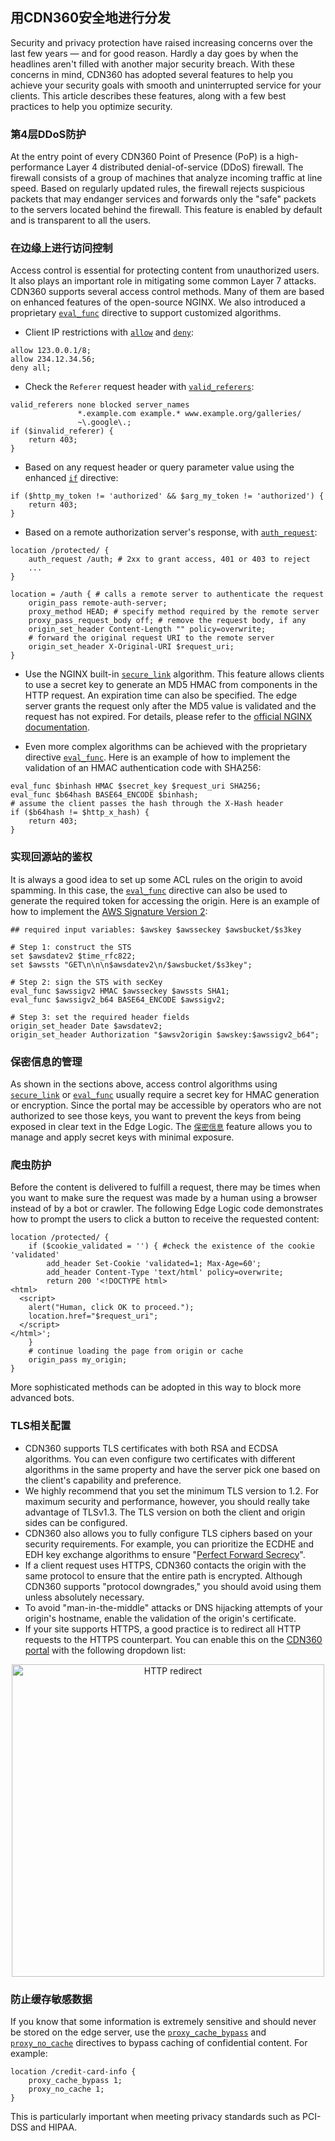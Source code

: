## 用CDN360安全地进行分发

Security and privacy protection have raised increasing concerns over the last few years — and for good reason. Hardly a day goes by when the headlines aren't filled with another major security breach. With these concerns in mind, CDN360 has adopted several features to help you achieve your security goals with smooth and uninterrupted service for your clients. This article describes these features, along with a few best practices to help you optimize security.

### 第4层DDoS防护
At the entry point of every CDN360 Point of Presence (PoP) is a high-performance Layer 4 distributed denial-of-service (DDoS) firewall. The firewall consists of a group of machines that analyze incoming traffic at line speed.
Based on regularly updated rules, the firewall rejects suspicious packets that may endanger services and forwards only the "safe" packets to the servers located behind the firewall. This feature is enabled by default and is transparent to all the users.

### 在边缘上进行访问控制
Access control is essential for protecting content from unauthorized users. It also plays an important role in mitigating some common Layer 7 attacks. CDN360 supports several access control methods. Many of them are based on enhanced features of the open-source NGINX. We also introduced a proprietary [`eval_func`](</docs/edge-logic/supported-directives.md#eval_func>) directive to support customized algorithms.
* Client IP restrictions with [`allow`](</docs/edge-logic/supported-directives.md#allow>) and [`deny`](</docs/edge-logic/supported-directives.md#deny>):
```nginx
allow 123.0.0.1/8;
allow 234.12.34.56;
deny all;
```
* Check the `Referer` request header with [`valid_referers`](</docs/edge-logic/supported-directives.md#valid_referers>):
```nginx
valid_referers none blocked server_names
               *.example.com example.* www.example.org/galleries/
               ~\.google\.;
if ($invalid_referer) {
    return 403;
}
```
* Based on any request header or query parameter value using the enhanced [`if`](</docs/edge-logic/supported-directives.md#if>) directive:
```nginx
if ($http_my_token != 'authorized' && $arg_my_token != 'authorized') {
    return 403;
}
```
* Based on a remote authorization server's response, with [`auth_request`](</docs/edge-logic/supported-directives.md#auth_request>):
```nginx
location /protected/ {
    auth_request /auth; # 2xx to grant access, 401 or 403 to reject
    ...
}

location = /auth { # calls a remote server to authenticate the request
    origin_pass remote-auth-server;
    proxy_method HEAD; # specify method required by the remote server
    proxy_pass_request_body off; # remove the request body, if any
    origin_set_header Content-Length "" policy=overwrite;
    # forward the original request URI to the remote server
    origin_set_header X-Original-URI $request_uri;
}
```
* Use the NGINX built-in [`secure_link`](</docs/edge-logic/supported-directives.md#secure_link>) algorithm. This feature allows clients to use a secret key to generate an MD5 HMAC from components in the HTTP request. An expiration time can also be specified. The edge server grants the request only after the MD5 value is validated and the request has not expired. For details, please refer to the [official NGINX documentation](http://nginx.org/en/docs/http/ngx_http_secure_link_module.html#secure_link).

* Even more complex algorithms can be achieved with the proprietary directive [`eval_func`](</docs/edge-logic/supported-directives.md#eval_func>). Here is an example of how to implement the validation of an HMAC authentication code
with SHA256:
```nginx
eval_func $binhash HMAC $secret_key $request_uri SHA256;
eval_func $b64hash BASE64_ENCODE $binhash;
# assume the client passes the hash through the X-Hash header
if ($b64hash != $http_x_hash) {
    return 403;
}
```

### 实现回源站的鉴权
It is always a good idea to set up some ACL rules on the origin to avoid spamming. In this case, the [`eval_func`](</docs/edge-logic/supported-directives.md#eval_func>) directive can also be used to generate the required token for accessing the origin. Here is an example of how to implement the [AWS Signature Version 2](https://docs.aws.amazon.com/AmazonS3/latest/userguide/RESTAuthentication.html):
```nginx
## required input variables: $awskey $awsseckey $awsbucket/$s3key

# Step 1: construct the STS
set $awsdatev2 $time_rfc822;
set $awssts "GET\n\n\n$awsdatev2\n/$awsbucket/$s3key";

# Step 2: sign the STS with secKey
eval_func $awssigv2 HMAC $awsseckey $awssts SHA1;
eval_func $awssigv2_b64 BASE64_ENCODE $awssigv2;

# Step 3: set the required header fields
origin_set_header Date $awsdatev2;
origin_set_header Authorization "$awsv2origin $awskey:$awssigv2_b64";
```

### 保密信息的管理
As shown in the sections above, access control algorithms using [`secure_link`](</docs/edge-logic/supported-directives.md#secure_link>) or [`eval_func`](</docs/edge-logic/supported-directives.md#eval_func>) usually require a secret key for HMAC generation or encryption. Since the portal may be accessible by operators who are not authorized to see those keys, you want to prevent the keys from being exposed in clear text in the Edge Logic. The [`保密信息`](</docs/portal/secrets/overview>) feature allows you to manage and apply secret keys with minimal exposure.

### 爬虫防护
Before the content is delivered to fulfill a request, there may be times when you want to make sure the request was made by a human using a browser instead of by a bot or crawler. The following Edge Logic code demonstrates how to prompt the users to click a button to receive the requested content:
```nginx
location /protected/ {
    if ($cookie_validated = '') { #check the existence of the cookie 'validated'
        add_header Set-Cookie 'validated=1; Max-Age=60';
        add_header Content-Type 'text/html' policy=overwrite;
        return 200 '<!DOCTYPE html>
<html>
  <script>
    alert("Human, click OK to proceed.");
    location.href="$request_uri";
  </script>
</html>';
    }
    # continue loading the page from origin or cache
    origin_pass my_origin;
}
```
More sophisticated methods can be adopted in this way to block more advanced bots.

### TLS相关配置
* CDN360 supports TLS certificates with both RSA and ECDSA algorithms. You can even configure two certificates with different algorithms in the same property and have the server pick one based on the client's capability and preference.
* We highly recommend that you set the minimum TLS version to 1.2. For maximum security and performance, however, you should really take advantage of TLSv1.3. The TLS version on both the client and origin sides can be configured.
* CDN360 also allows you to fully configure TLS ciphers based on your security requirements. For example, you can prioritize the ECDHE and EDH key exchange algorithms to ensure "[Perfect Forward Secrecy](https://www.digicert.com/kb/ssl-support/ssl-enabling-perfect-forward-secrecy.htm)".
* If a client request uses HTTPS, CDN360 contacts the origin with the same protocol to ensure that the entire path is encrypted. Although CDN360 supports "protocol downgrades," you should avoid using them unless absolutely necessary.
* To avoid "man-in-the-middle" attacks or DNS hijacking attempts of your origin's hostname, enable the validation of the origin's certificate.
* If your site supports HTTPS, a good practice is to redirect all HTTP requests to the HTTPS counterpart. You can enable this on the [CDN360 portal](/docs/portal/edge-configurations/creating-property.md#tls-settings) with the following dropdown list:
<p align=center><img src="/docs/resources/images/edge-logic/http-redirect.png" alt="HTTP redirect" width="500"></p>

### 防止缓存敏感数据
If you know that some information is extremely sensitive and should never be stored on the edge server, use the [`proxy_cache_bypass`](</docs/edge-logic/supported-directives.md#proxy_cache_bypass>) and [`proxy_no_cache`](</docs/edge-logic/supported-directives.md#proxy_no_cache>) directives to bypass caching of confidential content. For example:
```nginx
location /credit-card-info {
    proxy_cache_bypass 1;
    proxy_no_cache 1;
}
```
This is particularly important when meeting privacy standards such as PCI-DSS and HIPAA.
